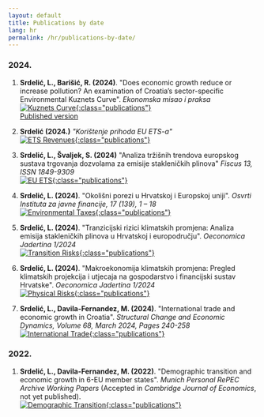 ```yaml
---
layout: default
title: Publications by date
lang: hr
permalink: /hr/publications-by-date/
---
```

### **2024.**

1. **Srdelić, L., Barišić, R. (2024)**. "Does economic growth reduce or increase pollution? An examination of Croatia’s sector-specific Environmental Kuznets Curve". *Ekonomska misao i praksa*  
   [![Kuznets Curve](/assets/ekc.png){:class="publications"}](https://mpra.ub.uni-muenchen.de/122841/1/MPRA_paper_122841.pdf)  
   [Published version](https://doi.org/10.17818/EMIP/2025/9)
   
2.  **Srdelić (2024.)** *"Korištenje prihoda EU ETS-a"*  
   [![ETS Revenues](/assets/ekc-prihodi.png){:class="publications"}](https://arhivanalitika.hr/blog/financira-li-se-prihodima-od-prodaje-emisijskih-dozvola-energetska-tranzicija-ili-odrzava-status-quo/)
   
3. **Srdelić, L., Švaljek, S. (2024)** "Analiza tržišnih trendova europskog sustava trgovanja dozvolama za emisije stakleničkih plinova" *Fiscus 13, ISSN 1849-9309*  
   [![EU ETS](/assets/eu_ets.png){:class="publications"}](https://zde.hr/wp-content/uploads/2024/11/13.-Analiza-trzisnih-trendova-europskog-sustava-trgovanja-dozvolama-za-emisije-staklenickih-plinova-2.pdf)

4. **Srdelić, L. (2024)**. "Okolišni porezi u Hrvatskoj i Europskoj uniji". *Osvrti Instituta za javne financije, 17 (139), 1 – 18*  
   [![Environmental Taxes](/assets/okol.png){:class="publications"}](https://doi.org/10.3326/ao.2024.139)

5. **Srdelić, L. (2024)**. "Tranzicijski rizici klimatskih promjena: Analiza emisija stakleničkih plinova u Hrvatskoj i europodručju". *Oeconomica Jadertina 1/2024*  
   [![Transition Risks](/assets/tranz.png){:class="publications"}](https://doi.org/10.15291/oec.4433)

6. **Srdelić, L. (2024)**. "Makroekonomija klimatskih promjena: Pregled klimatskih projekcija i utjecaja na gospodarstvo i financijski sustav Hrvatske". *Oeconomica Jadertina 1/2024*  
   [![Physical Risks](/assets/makro.png){:class="publications"}](https://doi.org/10.15291/oec.4434)

7. **Srdelić, L., Davila-Fernandez, M. (2024)**. "International trade and economic growth in Croatia". *Structural Change and Economic Dynamics, Volume 68, March 2024, Pages 240-258*  
   [![International Trade](/assets/sced.png){:class="publications"}](https://doi.org/10.1016/j.strueco.2023.10.018)

### **2022.**

1. **Srdelić, L., Davila-Fernandez, M. (2022)**. "Demographic transition and economic growth in 6-EU member states". *Munich Personal RePEC Archive Working Papers* (Accepted in *Cambridge Journal of Economics*, not yet published).  
   [![Demographic Transition](/assets/demo.png){:class="publications"}](https://www.hnb.hr/documents/20182/4135487/srdelic-davila-fernandez.pdf/a2981882-20a2-12a9-f316-333a0d29d2af?t=1655983994673)
